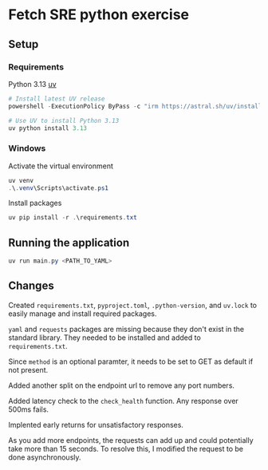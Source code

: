 # Fetch SRE python exercise

## Setup

### Requirements

Python 3.13
[uv](https://docs.astral.sh/uv/getting-started/installation/)

```powershell
# Install latest UV release
powershell -ExecutionPolicy ByPass -c "irm https://astral.sh/uv/install.ps1 | iex"

# Use UV to install Python 3.13
uv python install 3.13
```

### Windows

Activate the virtual environment

```powershell
uv venv
.\.venv\Scripts\activate.ps1
```

Install packages

```powershell
uv pip install -r .\requirements.txt
```

## Running the application

```powershell
uv run main.py <PATH_TO_YAML>
```

## Changes

Created `requirements.txt`, `pyproject.toml`, `.python-version`, and `uv.lock` to easily manage and install required packages.

`yaml` and `requests` packages are missing because they don't exist in the standard library. They needed to be installed and added to `requirements.txt`.

Since `method` is an optional paramter, it needs to be set to GET as default if not present.

Added another split on the endpoint url to remove any port numbers.

Added latency check to the `check_health` function. Any response over 500ms fails.

Implented early returns for unsatisfactory responses.

As you add more endpoints, the requests can add up and could potentially take more than 15 seconds. To resolve this, I modified the request to be done asynchronously.
